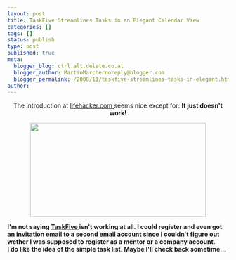 ```yaml
---
layout: post
title: TaskFive Streamlines Tasks in an Elegant Calendar View
categories: []
tags: []
status: publish
type: post
published: true
meta:
  blogger_blog: ctrl.alt.delete.co.at
  blogger_author: MartinMarchernoreply@blogger.com
  blogger_permalink: /2008/11/taskfive-streamlines-tasks-in-elegant.html
author: 
---
```

<div style="text-align:right;"></div>
<div style="text-align:center;">The introduction at <a href="http://lifehacker.com/">lifehacker.com </a>seems nice except for: <span style="font-weight:bold;">It just doesn't work!</p>
<p></span><a href="http://www.taskfive.com/"><img style="cursor:pointer;width:400px;height:214px;" src="http://serverhorror.files.wordpress.com/2008/11/taskfivewentwrong.png" border="0" alt="" /></a></p>
<div style="text-align:left;">I'm not saying <a href="http://www.taskfive.com/">TaskFive </a>isn't working at all. I could register and even got an invitation email to a second email account since I couldn't figure out wether I was supposed to register as a mentor or a company account.<br />
I do like the idea of the simple task list. Maybe I'll check back sometime...</div>
</div>
